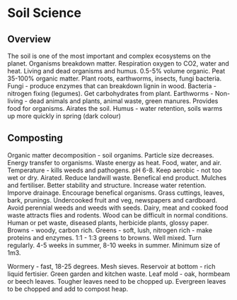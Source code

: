 # Soil Science

## Overview
The soil is one of the most important and complex ecosystems on the planet. Organisms breakdown matter. Respiration oxygen to CO2, water and heat. Living and dead organisms and humus. 0.5-5% volume organic.
Peat 35-100% organic matter.
Plant roots,  earthworms, insects, fungi bacteria.
Fungi - produce enzymes that can breakdown lignin in wood.
Bacteria - nitrogen fixing (legumes). Get carbohydrates from plant.
Earthworms - 
Non-living - dead animals and plants, animal waste, green manures. Provides food for organisms. Airates the soil.
Humus - water retention, soils warms up more quickly in spring (dark colour)

## Composting
Organic matter decomposition - soil organims. 
Particle size decreases.
Energy transfer to organisms.
Waste energy as heat.
Food, water, and air. Temperature - kills weeds and pathogens. pH 6-8.
Keep aerobic - not too wet or dry. Airated. 
Reduce landwill waste. Benefical end product.
Mulches and fertiliser.
Better stability and structure.
Increase water retention.
Imporve drainage.
Encourage benefical organisms.
Grass cuttings, leaves, bark, prunings.
Undercooked fruit and veg, newspapers and cardboard.
Avoid perennial weeds and weeds with seeds.
Dairy, meat and cooked food waste attracts flies and rodents.
Wood can be difficult in normal conditions.
Human or pet waste, diseased plants, herbicide plants, glossy paper.
Browns - woody, carbon rich.
Greens - soft, lush, nitrogen rich - make proteins and enzymes.
1:1 - 1:3 greens to browns. Well mixed.
Turn regularly. 4-5 weeks in summer, 8-10 weeks in summer.
Minimum size of 1m3.

Wormery - fast, 18-25 degrees. Mesh sieves. Reservoir at bottom - rich liquid fertisier.
Green garden and kitchen waste.
Leaf mold - oak, hormbeam or beech leaves. Tougher leaves need to be chopped up.
Evergreen leaves to be chopped and add to compost heap.
